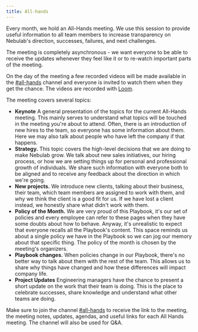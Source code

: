 ```yaml
---
title: All-hands
---
```


Every month, we hold an All-Hands meeting. We use this session to provide useful information
to all team members to increase transparency on Nebulab's direction, successes, failures, and
next challenges.

The meeting is completely asynchronous - we want everyone to be able to receive the updates
whenever they feel like it or to re-watch important parts of the meeting.

On the day of the meeting a few recorded videos will be made available in the [#all-hands][slack]
channel and everyone is invited to watch them when they get the chance. The videos are recorded
with [Loom](https://www.loom.com/).

The meeting covers several topics:

- **Keynote** A general presentation of the topics for the current All-Hands meeting. This
  mainly serves to understand what topics will be touched in the meeting you're about
  to attend. Often, there is an introduction of new hires to the team, so everyone has
  some information about them. Here we may also talk about people who have left the company
  if that happens.
- **Strategy.** This topic covers the high-level decisions that we are doing to make
  Nebulab grow. We talk about new sales initiatives, our hiring process, or how we
  are setting things up for personal and professional growth of individuals. We share
  such information with everyone both to be aligned and to receive any feedback about
  the direction in which we're going.
- **New projects.** We introduce new clients, talking about their business, their team,
  which team members are assigned to work with them, and why we think the client is a good
  fit for us. If we have lost a client instead, we honestly share what didn't work with them.
- **Policy of the Month.** We are very proud of this Playbook, it's our set of policies and
  every employee can refer to these pages when they have some doubts about how to behave.
  Anyway, it's unrealistic to expect that everyone recalls all the Playbook's content. This
  space reminds us about a single policy we have in the Playbook so we can jog our
  memory about that specific thing. The policy of the month is chosen by the meeting's
  organizers.
- **Playbook changes.** When policies change in our Playbook, there's no better way to
  talk about them with the rest of the team. This allows us to share why things have
  changed and how these differences will impact company life.
- **Project Updates** Engineering managers have the chance to present a short update on the work that
  their team is doing. This is the place to celebrate successes, share knowledge and understand
  what other teams are doing.

Make sure to join the channel [#all-hands][slack] to receive the link to the meeting, the
meeting notes, updates, agendas, and useful links for each All Hands meeting. The channel will
also be used for Q&A.

[slack]: https://nebulab.slack.com/archives/CHLDKV560
